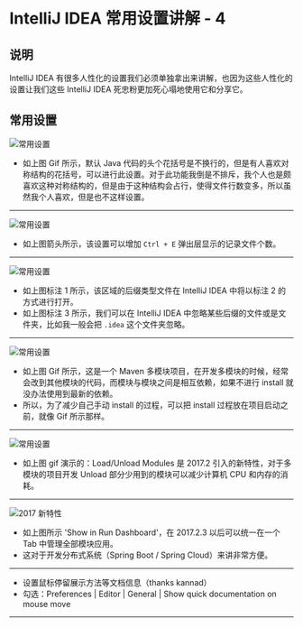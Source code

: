 # IntelliJ IDEA 常用设置讲解 - 4

## 说明

IntelliJ IDEA 有很多人性化的设置我们必须单独拿出来讲解，也因为这些人性化的设置让我们这些 IntelliJ IDEA 死忠粉更加死心塌地使用它和分享它。

## 常用设置

![常用设置](images/xxvi-a-settings-introduce-17.gif)

- 如上图 Gif 所示，默认 Java 代码的头个花括号是不换行的，但是有人喜欢对称结构的花括号，可以进行此设置。对于此功能我倒是不排斥，我个人也是颇喜欢这种对称结构的，但是由于这种结构会占行，使得文件行数变多，所以虽然我个人喜欢，但是也不这样设置。

----------------------------------------------------------------------------

![常用设置](images/xxvi-a-settings-introduce-21.jpg)

- 如上图箭头所示，该设置可以增加 `Ctrl + E` 弹出层显示的记录文件个数。

----------------------------------------------------------------------------

![常用设置](images/xxvi-a-settings-introduce-23.jpg)

- 如上图标注 1 所示，该区域的后缀类型文件在 IntelliJ IDEA 中将以标注 2 的方式进行打开。
- 如上图标注 3 所示，我们可以在 IntelliJ IDEA 中忽略某些后缀的文件或是文件夹，比如我一般会把 `.idea` 这个文件夹忽略。

----------------------------------------------------------------------------

![常用设置](images/xxvi-a-settings-introduce-41.gif)

- 如上图 Gif 所示，这是一个 Maven 多模块项目，在开发多模块的时候，经常会改到其他模块的代码，而模块与模块之间是相互依赖，如果不进行 install 就没办法使用到最新的依赖。
- 所以，为了减少自己手动 install 的过程，可以把 install 过程放在项目启动之前，就像 Gif 所示那样。

----------------------------------------------------------------------------

![常用设置](images/xxvi-a-settings-introduce-44.gif)

- 如上图 gif 演示的：Load/Unload Modules 是 2017.2 引入的新特性，对于多模块的项目开发 Unload 部分少用到的模块可以减少计算机 CPU 和内存的消耗。

----------------------------------------------------------------------------

![2017 新特性](images/xxvi-a-settings-introduce-45.jpg)

- 如上图所示 'Show in Run Dashboard'，在 2017.2.3 以后可以统一在一个 Tab 中管理全部模块应用。
- 这对于开发分布式系统（Spring Boot / Spring Cloud）来讲非常方便。

----------------------------------------------------------------------------

- 设置鼠标停留展示方法等文档信息（thanks kannad）
- 勾选：Preferences | Editor | General | Show quick documentation on mouse move


----------------------------------------------------------------------------







































